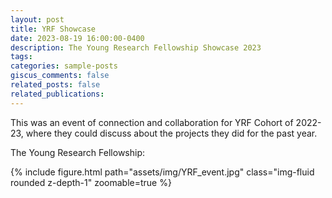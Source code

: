 ```yaml
---
layout: post
title: YRF Showcase
date: 2023-08-19 16:00:00-0400
description: The Young Research Fellowship Showcase 2023
tags: 
categories: sample-posts
giscus_comments: false
related_posts: false
related_publications: 
---
```


This was an event of connection and collaboration for YRF Cohort of 2022-23, where they could discuss about the projects they did for the past year.

The Young Research Fellowship:

<div class="row mt-3">
    <div class="col-sm mt-3 mt-md-0">
        {% include figure.html path="assets/img/YRF_event.jpg" class="img-fluid rounded z-depth-1" zoomable=true %}
    </div>
</div>

